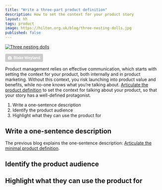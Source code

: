 ```yaml
---
title: "Write a three-part product definition"
description: How to set the context for your product story
layout: hh
tags: product
image: https://hilton.org.uk/blog/three-nesting-dolls.jpg
published: false
---
```


<!-- 
1. Articulate the product definition to set the context for talking about your product
2. Include three things in your product definition: one sentence description, the audience, and what they can do.
3. Say who you built the product for
4. Highlight what the product does for those people
5. The product definition is like the set-up for a joke. The value proposition is the punchline.
-->

[![Three nesting dolls](three-nesting-dolls.jpg)](https://unsplash.com/photos/9hhOVsf1lpU)

<a style="background-color:#ccc;color:white;text-decoration:none;padding:4px 6px;font-family:-apple-system, sans-serif;font-size:12px;font-weight:bold;line-height:1.2;display:inline-block;border-radius:3px" href="https://unsplash.com/photos/9hhOVsf1lpU" rel="noopener noreferrer" title="Photo by Blake Weyland"><span style="display:inline-block;padding:2px 3px"><svg xmlns="http://www.w3.org/2000/svg" style="height:12px;width:auto;position:relative;vertical-align:middle;top:-1px;fill:white" viewBox="0 0 32 32"><title>unsplash-logo</title><path d="M20.8 18.1c0 2.7-2.2 4.8-4.8 4.8s-4.8-2.1-4.8-4.8c0-2.7 2.2-4.8 4.8-4.8 2.7.1 4.8 2.2 4.8 4.8zm11.2-7.4v14.9c0 2.3-1.9 4.3-4.3 4.3h-23.4c-2.4 0-4.3-1.9-4.3-4.3v-15c0-2.3 1.9-4.3 4.3-4.3h3.7l.8-2.3c.4-1.1 1.7-2 2.9-2h8.6c1.2 0 2.5.9 2.9 2l.8 2.4h3.7c2.4 0 4.3 1.9 4.3 4.3zm-8.6 7.5c0-4.1-3.3-7.5-7.5-7.5-4.1 0-7.5 3.4-7.5 7.5s3.3 7.5 7.5 7.5c4.2-.1 7.5-3.4 7.5-7.5z"></path></svg></span><span style="display:inline-block;padding:2px 3px">Blake Weyland</span></a>

Product management relies on effective communication, which starts with setting the context for your product, both internally and in product marketing.
Without this context, you risk launching into product value and benefits, while no-one knows what  you’re talking about.
[Articulate the product definition](minimal-product-definition) to set the context for talking about your product, so that your story has a well-defined protagonist.

1. Write a one-sentence description
2. Identify the product audience
3. Highlight what they can use the product for

## Write a one-sentence description

The previous blog explains the one-sentence description:
[Articulate the minimal product definition](minimal-product-definition).

## Identify the product audience

## Highlight what they can use the product for
